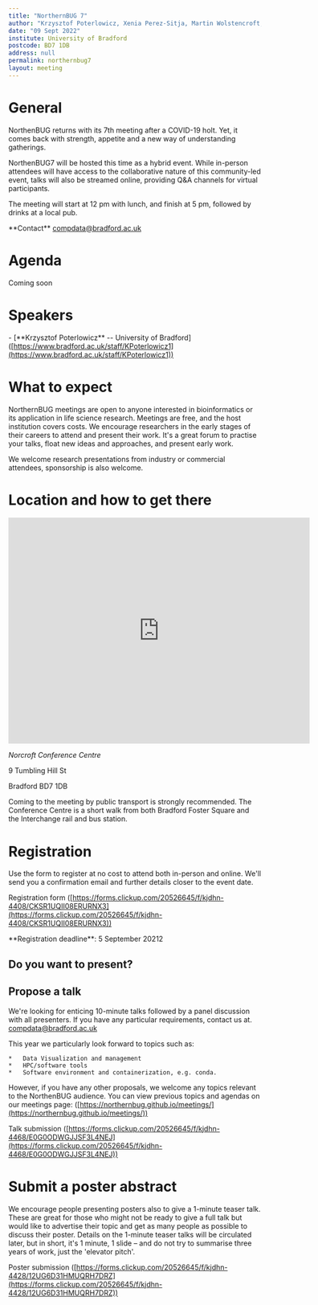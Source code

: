 ```yaml
---
title: "NorthernBUG 7"
author: "Krzysztof Poterlowicz, Xenia Perez-Sitja, Martin Wolstencroft, Khaled Jumah"
date: "09 Sept 2022"
institute: University of Bradford
postcode: BD7 1DB
address: null
permalink: northernbug7
layout: meeting
---
```


# General

NorthenBUG returns with its 7th meeting after a COVID-19 holt. Yet, it comes back with strength, appetite and a new way of understanding gatherings.

NorthenBUG7 will be hosted this time as a hybrid event. While in-person attendees will have access to the collaborative nature of this community-led event, talks will also be streamed online, providing Q&A channels for virtual participants.

The meeting will start at 12 pm with lunch, and finish at 5 pm, followed by drinks at a local pub.


\*\*Contact\*\* [compdata@bradford.ac.uk](mailto:compdata@bradford.ac.uk)


# Agenda

Coming soon

<!-- 

| Time          | Speaker | Presentation | Information |
|---------------|---------|--------------|-------------|
| 12:00-13:00 | All  | Lunch |  |
| 13:00-13:05 | Krzysztof Poterlowicz | Introduction  |  |
| 13:05-13:15 |  |  |  |
| 13:15-13:30 |  |  |  |
| 13:30-13:45 |  |  |  |
| 13:45-14:00 |  |  |  |
| 14:00-14:15 |  |  |  |
| 14:15-14:30 | All |Session Discussion |  |
| 14:30-15:30 | All | Coffee Break and Poster Session |  |
| 15:30-15:45 |  |  |  |
| 15:45-16:00 |  |  |  |
| 16:00-16:30 | All |Closing Remarks and Discussion |  |
| 16:30-      | All | Drinks - Sunbridge Wells, Bradford |  | -->
  
  
# Speakers


<!--Add speakers here as this template -->

\- \[\*\*Krzysztof Poterlowicz\*\* -- University of Bradford\]([https://www.bradford.ac.uk/staff/KPoterlowicz1](https://www.bradford.ac.uk/staff/KPoterlowicz1))


# What to expect

NorthernBUG meetings are open to anyone interested in bioinformatics or its application in life science research. Meetings are free, and the host institution covers costs. We encourage researchers in the early stages of their careers to attend and present their work. It's a great forum to practise your talks, float new ideas and approaches, and present early work.

We welcome research presentations from industry or commercial attendees, sponsorship is also welcome.

# Location and how to get there

 <iframe src="https://www.google.com/maps/embed?pb=!1m18!1m12!1m3!1d2844.7825223944224!2d-1.7649352000000105!3d53.792291100000035!2m3!1f0!2f0!3f0!3m2!1i1024!2i768!4f13.1!3m3!1m2!1s0x487be6b45701fa61%3A0x24e69d65bf14dcbd!2s9%20Tumbling%20Hill%20St%2C%20Bradford%20BD7%201DB!5e1!3m2!1sen!2suk!4v1656680515875!5m2!1sen!2suk" width="600" height="450" frameborder="0" style="border:0" allowfullscreen></iframe>

*Norcroft Conference Centre*

9 Tumbling Hill St

Bradford BD7 1DB

Coming to the meeting by public transport is strongly recommended. The Conference Centre is a short walk from both Bradford Foster Square and the Interchange rail and bus station.


# Registration

Use the form to register at no cost to attend both in-person and online. We'll send you a confirmation email and further details closer to the event date.

Registration form ([https://forms.clickup.com/20526645/f/kjdhn-4408/CKSR1UQII08ERURNX3](https://forms.clickup.com/20526645/f/kjdhn-4408/CKSR1UQII08ERURNX3))

\*\*Registration deadline\*\*: 5 September 20212

  

## Do you want to present?

  
## Propose a talk

We're looking for enticing 10-minute talks followed by a panel discussion with all presenters. If you have any particular requirements, contact us at. [compdata@bradford.ac.uk](mailto:compdata@bradford.ac.uk)

This year we particularly look forward to topics such as:

    *   Data Visualization and management
    *   HPC/software tools
    *   Software environment and containerization, e.g. conda.

However, if you have any other proposals, we welcome any topics relevant to the NorthenBUG audience. You can view previous topics and agendas on our meetings page: ([https://northernbug.github.io/meetings/](https://northernbug.github.io/meetings/))

Talk submission ([https://forms.clickup.com/20526645/f/kjdhn-4468/E0G0ODWGJJSF3L4NEJ](https://forms.clickup.com/20526645/f/kjdhn-4468/E0G0ODWGJJSF3L4NEJ))

  

# Submit a poster abstract

We encourage people presenting posters also to give a 1-minute teaser talk. These are great for those who might not be ready to give a full talk but would like to advertise their topic and get as many people as possible to discuss their poster. Details on the 1-minute teaser talks will be circulated later, but in short, it's 1 minute, 1 slide – and do not try to summarise three years of work, just the 'elevator pitch'.

Poster submission ([https://forms.clickup.com/20526645/f/kjdhn-4428/12UG6D31HMUQRH7DRZ](https://forms.clickup.com/20526645/f/kjdhn-4428/12UG6D31HMUQRH7DRZ))

